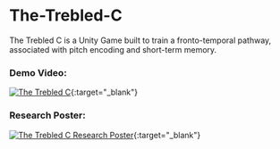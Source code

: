 # The-Trebled-C
The Trebled C is a Unity Game built to train a fronto-temporal pathway, associated with pitch encoding and short-term memory.

### Demo Video:

[![The Trebled C](https://imgur.com/ojDvaki.gif)](https://www.youtube.com/watch?v=cAAEySOGntU "The Trebled C"){:target="_blank"}

### Research Poster:
[![The Trebled C Research Poster](https://imgur.com/fF7qopJ.png)](https://drive.google.com/file/d/1C0ouUA6GtyKidZU73UXL2YtjWVSfoBiE/view "The Trebled C Research Poster"){:target="_blank"}
